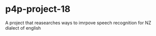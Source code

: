 # p4p-project-18
A project that reasearches ways to imrpove speech recognition for NZ dialect of english
